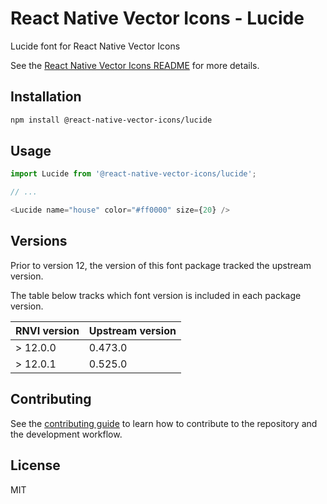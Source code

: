 # React Native Vector Icons - Lucide

Lucide font for React Native Vector Icons

See the [React Native Vector Icons README](../../README.md) for more details.

## Installation

```sh
npm install @react-native-vector-icons/lucide
```

## Usage

```js
import Lucide from '@react-native-vector-icons/lucide';

// ...

<Lucide name="house" color="#ff0000" size={20} />
```


## Versions

Prior to version 12, the version of this font package tracked the upstream version.

The table below tracks which font version is included in each package version.

| RNVI version | Upstream version |
| ------------ | ---------------- |
| &gt; 12.0.0 | 0.473.0 |
| &gt; 12.0.1 | 0.525.0 |

## Contributing

See the [contributing guide](../../CONTRIBUTING.md) to learn how to contribute to the repository and the development workflow.

## License

MIT
